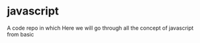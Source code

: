 # javascript
A code repo in which Here we will go through all the concept of javascript from basic 
